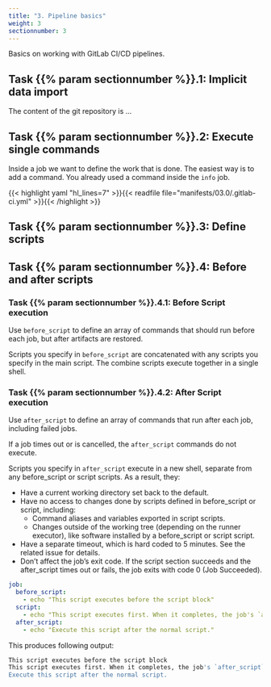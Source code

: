 ```yaml
---
title: "3. Pipeline basics"
weight: 3
sectionnumber: 3
---
```


Basics on working with GitLab CI/CD pipelines.


## Task {{% param sectionnumber %}}.1: Implicit data import

The content of the git repository is ...
<!-- TODO -->

## Task {{% param sectionnumber %}}.2: Execute single commands

Inside a job we want to define the work that is done. The easiest way is to add a command. You already used a command inside the `info` job.

{{< highlight yaml "hl_lines=7" >}}{{< readfile file="manifests/03.0/.gitlab-ci.yml" >}}{{< /highlight >}}

<!-- TODO 

* [ ] Beispiele hier raus und ev. verlinken: https://docs.gitlab.com/ee/ci/yaml/script.html

-->


## Task {{% param sectionnumber %}}.3: Define scripts


## Task {{% param sectionnumber %}}.4: Before and after scripts


### Task {{% param sectionnumber %}}.4.1: Before Script execution

Use `before_script` to define an array of commands that should run before each job, but after artifacts are restored.

Scripts you specify in `before_script` are concatenated with any scripts you specify in the main script. The combine scripts execute together in a single shell.


### Task {{% param sectionnumber %}}.4.2: After Script execution

Use `after_script` to define an array of commands that run after each job, including failed jobs.

If a job times out or is cancelled, the `after_script` commands do not execute.

Scripts you specify in `after_script` execute in a new shell, separate from any before_script or script scripts. As a result, they:

* Have a current working directory set back to the default.
* Have no access to changes done by scripts defined in before_script or script, including:
  * Command aliases and variables exported in script scripts.
  * Changes outside of the working tree (depending on the runner executor), like software installed by a before_script or script script.
* Have a separate timeout, which is hard coded to 5 minutes. See the related issue for details.
* Don’t affect the job’s exit code. If the script section succeeds and the after_script times out or fails, the job exits with code 0 (Job Succeeded).

```yaml
job:
  before_script:
    - echo "This script executes before the script block"
  script:
    - echo "This script executes first. When it completes, the job's `after_script` executes."
  after_script:
    - echo "Execute this script after the normal script."
```

This produces following output:

```bash
This script executes before the script block
This script executes first. When it completes, the job's `after_script` executes.
Execute this script after the normal script.
```


<!-- TODO
* nur alt Theorie mit Beispiel 
* [ ] https://docs.gitlab.com/ee/ci/yaml/#before_script
* [ ] https://docs.gitlab.com/ee/ci/yaml/#after_script
-->
